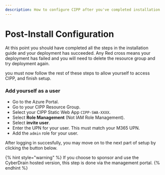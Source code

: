 ```yaml
---
description: How to configure CIPP after you've completed installation.
---
```


# Post-Install Configuration

At this point you should have completed all the steps in the installation guide and your deployment has succeeded. Any Red cross means your deployment has failed and you will need to delete the resource group and try deployment again.

you must now follow the rest of these steps to allow yourself to access CIPP, and finish setup.

### Add yourself as a user

* Go to the Azure Portal.
* Go to your CIPP Resource Group.
* Select your CIPP Static Web App `CIPP-SWA-XXXX`.
* Select **Role Management** (Not IAM Role Management).
* Select **invite user**.
* Enter the UPN for your user. This must match your M365 UPN.
* Add the `admin` role for your user.

After logging in succesfully, you may move on to the next part of setup by clicking the button below.

{% hint style="warning" %}
If you choose to sponsor and use the CyberDrain hosted version, this step is done via the management portal.
{% endhint %}
